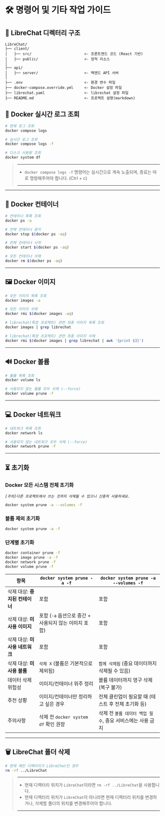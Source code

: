 # **🛠️ 명령어 및 기타 작업 가이드**

## **📁 LibreChat 디렉터리 구조**
```
LibreChat/
├── client/
│   ├── src/                        <- 프론트엔드 코드 (React 기반)
│   ├── public/                     <- 정적 리소스
│
├── api/
│   ├── server/                     <- 백엔드 API 서버
│
├── .env                            <- 환경 변수 파일
├── docker-compose.override.yml     <- Docker 설정 파일
├── librechat.yaml                  <- librechat 설정 파일
├── README.md                       <- 프로젝트 설명(markdown)
```

## **📝 Docker 실시간 로그 조회**
```bash
# 현재 로그 조회
docker compose logs

# 실시간 로그 조회
docker compose logs -f

# 디스크 사용량 조회
docker system df
```
> --- 
> * `docker compose logs -f` 명령어는 실시간으로 계속 노출되며, 종료는 따로 명령해주어야 합니다. (Ctrl + c)
> ---

---

## **🧱 Docker 컨테이너**
```bash
# 컨테이너 목록 조회
docker ps -a

# 전체 컨테이너 중지
docker stop $(docker ps -aq)

# 전체 컨테이너 시작
docker start $(docker ps -aq)

# 모든 컨테이너 삭제
docker rm $(docker ps -aq)
```

---

## **🖼️ Docker 이미지**
```bash
# 모든 이미지 목록 조회
docker images -a

# 모든 이미지 삭제
docker rmi $(docker images -aq)

# librechat(특정 프로젝트) 관련 최종 이미지 목록 조회
docker images | grep librechat 

# librechat(특정 프로젝트) 관련 최종 이미지 삭제
docker rmi $(docker images | grep librechat | awk '{print $3}')
```

---

## **🔊 Docker 볼륨**
```bash
# 볼륨 목록 조회
docker volume ls

# 사용되지 않는 볼륨 모두 삭제 (--force)
docker volume prune -f
```

---

## **💻 Docker 네트워크**
```bash
# 네트워크 목록 조회
docker network ls

# 사용되지 않는 네트워크 모두 삭제 (--force)
docker network prune -f
```

---

## **⏳ 초기화**

### **Docker 모든 시스템 전체 초기화**
*`[주의]다른 프로젝트에서 쓰는 것까지 삭제될 수 있으니 신중히 사용하세요.`*
```bash
docker system prune -a --volumes -f
```

### **볼륨 제외 초기화**

```bash
docker system prune -a -f
```

### **단계별 초기화**
```bash
docker container prune -f
docker image prune -a -f
docker network prune -f
docker volume prune -f
```
    
| 항목 | `docker system prune -a -f` | `docker system prune -a --volumes -f` |
| --- | --- | --- |
| 삭제 대상: **중지된 컨테이너** | 포함 | 포함 |
| 삭제 대상: **미사용 이미지** | 포함 (`-a` 옵션으로 중간 + 사용되지 않는 이미지 포함) | 포함 |
| 삭제 대상: **미사용 네트워크** | 포함 | 포함 |
| 삭제 대상: **미사용 볼륨** | `삭제 X` (볼륨은 기본적으로 제외됨) | `함께 삭제됨` (중요 데이터까지 삭제될 수 있음) |
| 데이터 삭제 위험성 | 이미지/컨테이너 위주 정리 | 볼륨 데이터까지 영구 삭제 (복구 불가) |
| 추천 상황 | 이미지/컨테이너만 정리하고 싶은 경우 | 전체 클린업이 필요할 때 (테스트 후 전체 초기화 등) |
| 주의사항 | 삭제 전 `docker system df` 확인 권장 | 삭제 전 `볼륨 데이터 백업 필수`, 중요 서비스에는 사용 금지 |

---

## **🗑️ LibreChat 폴더 삭제**
```bash
# 현재 메인 디렉터리가 LibreChat인 경우
rm -rf ../LibreChat
```
> ---
> * 현재 디렉터리 위치가 `LibreChat`이라면 `rm -rf ../LibreChat`을 사용합니다.
> * 현재 디렉터리 위치가 `LibreChat`이 아니라면 현재 디렉터리 위치를 변경하거나,
>   삭제할 폴더의 위치를 변경해주어야 합니다.
> ---